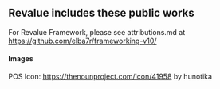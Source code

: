 ## Revalue includes these public works

For Revalue Framework, please see attributions.md at https://github.com/elba7r/frameworking-v10/

#### Images

POS Icon: https://thenounproject.com/icon/41958 by hunotika
